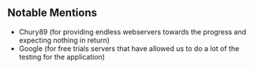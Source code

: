 ## Notable Mentions
- Chury89 (for providing endless webservers towards the progress and expecting nothing in return)
- Google (for free trials servers that have allowed us to do a lot of the testing for the application)
